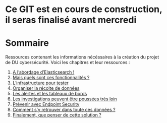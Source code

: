 # Ce GIT est en cours de construction, il seras finalisé avant mercredi
# Sommaire

Ressources contenant les informations nécéssaires à la création du projet de DU cybersécurité.
Voici les chapitres et leur ressources :

1. [A l’abordage d’Elasticsearch !](A_l’abordage_d’Elasticsearch/readme.md)
2. [Mais quels sont ces fonctionnalités ?](Mais_quels_sont_ces_fonctionnalités/readme.md)
3. [L’infrastructure pour tester](L’infrastructure_pour_tester/readme.md)
4. [Organiser la récolte de données](Organiser_la_récolte_de_données/readme.md)
5. [Les alertes et les tableaux de bords](Les_alertes_et_les_tableaux_de_bords/readme.md)
6. [Les investigations peuvent être poussées très loin](Les_investigations_peuvent_être_poussées_très_loin/readme.md)
7. [Prévenir avec Endpoint Security](Prévenir_avec_Endpoint_Security/readme.md)
8. [Comment s’y retrouver dans toute ces données ?](Comment_s'y_retrouver_dans_toute_ces_données/readme.md)
9. [Finalement, que penser de cette solution ?](Finalement_que_penser_de_cette_solution/readme.md)

